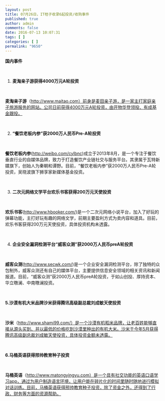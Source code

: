 ```yaml
---
layout: post
title: 07月26日，IT桔子收录6起投资/收购事件
published: true
author: admin
comments: false
date: 2016-07-13 10:07:31
tags: [ ]
categories: [ ]
permalink: "9650"
---
```

**国内事件**

&nbsp;

1. **麦淘亲子游获得4000万元A轮投资**

&nbsp;

**麦淘亲子游**（http://www.maitao.com）前身是麦田亲子游，是一家主打家庭亲子旅游服务的网站。公司日前获得4000万元A轮投资，由开物华登领投、有成基金跟投。

&nbsp;

2. **“餐饮老板内参”获2000万人民币Pre-A轮投资**

&nbsp;

**餐饮老板内参**(http://weibo.com/cylbnc)成立于2013年8月，是一个专注于餐饮垂直行业的自媒体品牌，致力于打造餐饮产业链社交与服务平台。其隶属于瓦特新媒旗下，创始人为秦朝和谭野。目前，“餐饮老板内参”获2000万人民币Pre-A轮投资，吴晓波旗下狮享家新媒体基金投资。

&nbsp;

3. **二次元网络文学平台欢乐书客获得200万元天使投资**

&nbsp;

**欢乐书客**(http://www.hbooker.com/)是一个二次元网络小说平台，加入了好玩的弹幕功能，主打好玩有趣的网络文学，前期主要盈利方式为卖内容和道具。目前，欢乐书客获得200万元天使投资，具体投资机构未透露。

&nbsp;

4. **企业安全漏洞检测平台“威客众测”获2000万人民币preA轮投资**

&nbsp;

**威客众测**(http://www.secwk.com/)是一个企业安全漏洞检测平台，除了独特的众包制外，威客众测还有自己的媒体平台，主要提供信息安全领域的相关资讯和新闻报道。目前，“威客众测”获2000万人民币preA轮投资，于如山创投、厚持资本、华立暾澜、中南暾澜投资。

&nbsp;

**5.沙漠有机大米品牌沙米获得腾讯高级副总裁刘成敏天使投资**

&nbsp;

**沙米**（http://www.shami99.com/）是一个沙漠有机稻米品牌，让老百姓能够直接从源头买到、并以最低的价格吃到沙漠里种出的有机大米。沙米于今年5月获得腾讯高级副总裁刘成敏天使投资，具体投资金额未透露。

&nbsp;

**6.马桶英语获得邢帅教育种子投资**

&nbsp;

**马桶英语**（http://www.matongyingyu.com）是一个具有社交功能的英语口语学习app，通过为用户制造语言环境，让用户能在碎片化的时间里随时随地进行模拟对话训练。目前，马桶英语获得邢帅教育种子投资，除了资金之外，还得到了行政、财务等方面的资源帮助。